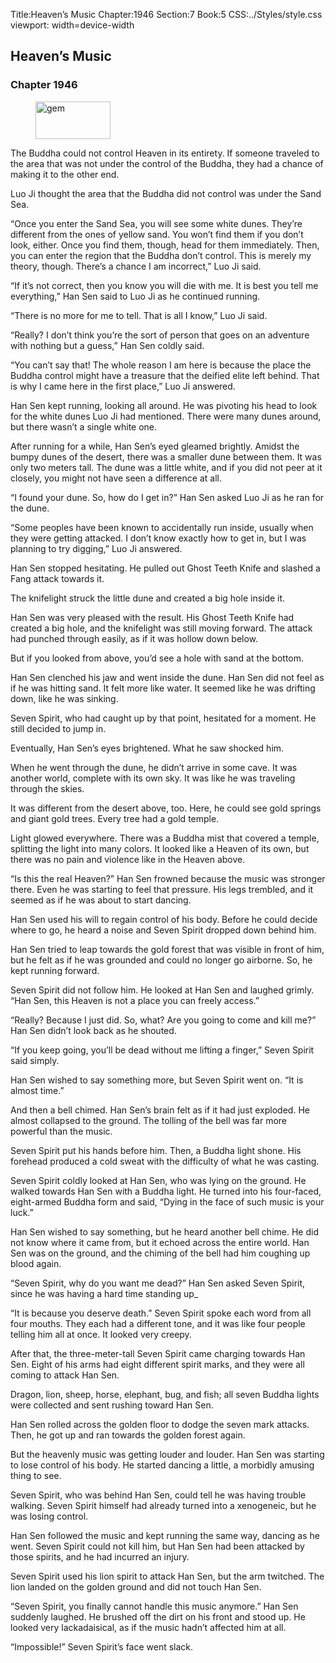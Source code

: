 Title:Heaven’s Music 
Chapter:1946 
Section:7 
Book:5 
CSS:../Styles/style.css 
viewport: width=device-width
  
## Heaven’s Music
### Chapter 1946
  
<figure>
	<img src="../Images/gem.gif" alt="gem" id="gem" width="120" height="60" />
</figure>
  

  
The Buddha could not control Heaven in its entirety. If someone traveled to the area that was not under the control of the Buddha, they had a chance of making it to the other end.

Luo Ji thought the area that the Buddha did not control was under the Sand Sea.

“Once you enter the Sand Sea, you will see some white dunes. They’re different from the ones of yellow sand. You won’t find them if you don’t look, either. Once you find them, though, head for them immediately. Then, you can enter the region that the Buddha don’t control. This is merely my theory, though. There’s a chance I am incorrect,” Luo Ji said.

“If it’s not correct, then you know you will die with me. It is best you tell me everything,” Han Sen said to Luo Ji as he continued running.

“There is no more for me to tell. That is all I know,” Luo Ji said.

“Really? I don’t think you’re the sort of person that goes on an adventure with nothing but a guess,” Han Sen coldly said.

“You can’t say that! The whole reason I am here is because the place the Buddha control might have a treasure that the deified elite left behind. That is why I came here in the first place,” Luo Ji answered.

Han Sen kept running, looking all around. He was pivoting his head to look for the white dunes Luo Ji had mentioned. There were many dunes around, but there wasn’t a single white one.

After running for a while, Han Sen’s eyed gleamed brightly. Amidst the bumpy dunes of the desert, there was a smaller dune between them. It was only two meters tall. The dune was a little white, and if you did not peer at it closely, you might not have seen a difference at all.

“I found your dune. So, how do I get in?” Han Sen asked Luo Ji as he ran for the dune.

“Some peoples have been known to accidentally run inside, usually when they were getting attacked. I don’t know exactly how to get in, but I was planning to try digging,” Luo Ji answered.

Han Sen stopped hesitating. He pulled out Ghost Teeth Knife and slashed a Fang attack towards it.

The knifelight struck the little dune and created a big hole inside it.

Han Sen was very pleased with the result. His Ghost Teeth Knife had created a big hole, and the knifelight was still moving forward. The attack had punched through easily, as if it was hollow down below.

But if you looked from above, you’d see a hole with sand at the bottom.

Han Sen clenched his jaw and went inside the dune. Han Sen did not feel as if he was hitting sand. It felt more like water. It seemed like he was drifting down, like he was sinking.

Seven Spirit, who had caught up by that point, hesitated for a moment. He still decided to jump in.

Eventually, Han Sen’s eyes brightened. What he saw shocked him.

When he went through the dune, he didn’t arrive in some cave. It was another world, complete with its own sky. It was like he was traveling through the skies.

It was different from the desert above, too. Here, he could see gold springs and giant gold trees. Every tree had a gold temple.

Light glowed everywhere. There was a Buddha mist that covered a temple, splitting the light into many colors. It looked like a Heaven of its own, but there was no pain and violence like in the Heaven above.

“Is this the real Heaven?” Han Sen frowned because the music was stronger there. Even he was starting to feel that pressure. His legs trembled, and it seemed as if he was about to start dancing.

Han Sen used his will to regain control of his body. Before he could decide where to go, he heard a noise and Seven Spirit dropped down behind him.

Han Sen tried to leap towards the gold forest that was visible in front of him, but he felt as if he was grounded and could no longer go airborne. So, he kept running forward.

Seven Spirit did not follow him. He looked at Han Sen and laughed grimly. “Han Sen, this Heaven is not a place you can freely access.”

“Really? Because I just did. So, what? Are you going to come and kill me?” Han Sen didn’t look back as he shouted.

“If you keep going, you’ll be dead without me lifting a finger,” Seven Spirit said simply.

Han Sen wished to say something more, but Seven Spirit went on. “It is almost time.”

And then a bell chimed. Han Sen’s brain felt as if it had just exploded. He almost collapsed to the ground. The tolling of the bell was far more powerful than the music.

Seven Spirit put his hands before him. Then, a Buddha light shone. His forehead produced a cold sweat with the difficulty of what he was casting.

Seven Spirit coldly looked at Han Sen, who was lying on the ground. He walked towards Han Sen with a Buddha light. He turned into his four-faced, eight-armed Buddha form and said, “Dying in the face of such music is your luck.”

Han Sen wished to say something, but he heard another bell chime. He did not know where it came from, but it echoed across the entire world. Han Sen was on the ground, and the chiming of the bell had him coughing up blood again.

“Seven Spirit, why do you want me dead?” Han Sen asked Seven Spirit, since he was having a hard time standing up_

“It is because you deserve death.” Seven Spirit spoke each word from all four mouths. They each had a different tone, and it was like four people telling him all at once. It looked very creepy.

After that, the three-meter-tall Seven Spirit came charging towards Han Sen. Eight of his arms had eight different spirit marks, and they were all coming to attack Han Sen.

Dragon, lion, sheep, horse, elephant, bug, and fish; all seven Buddha lights were collected and sent rushing toward Han Sen.

Han Sen rolled across the golden floor to dodge the seven mark attacks. Then, he got up and ran towards the golden forest again.

But the heavenly music was getting louder and louder. Han Sen was starting to lose control of his body. He started dancing a little, a morbidly amusing thing to see.

Seven Spirit, who was behind Han Sen, could tell he was having trouble walking. Seven Spirit himself had already turned into a xenogeneic, but he was losing control.

Han Sen followed the music and kept running the same way, dancing as he went. Seven Spirit could not kill him, but Han Sen had been attacked by those spirits, and he had incurred an injury.

Seven Spirit used his lion spirit to attack Han Sen, but the arm twitched. The lion landed on the golden ground and did not touch Han Sen.

“Seven Spirit, you finally cannot handle this music anymore.” Han Sen suddenly laughed. He brushed off the dirt on his front and stood up. He looked very lackadaisical, as if the music hadn’t affected him at all.

“Impossible!” Seven Spirit’s face went slack.